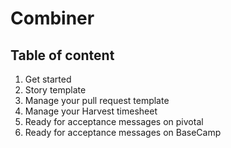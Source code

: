 Combiner
========

Table of content
----------------

1. Get started
2. Story template
3. Manage your pull request template
4. Manage your Harvest timesheet
5. Ready for acceptance messages on pivotal
6. Ready for acceptance messages on BaseCamp
